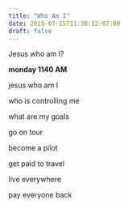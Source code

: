 ```yaml
---
title: "Who Am I"
date: 2019-07-15T11:38:12-07:00
draft: false
---
```


Jesus who am I?

<!--more-->

**monday 1140 AM**

jesus who am I

who is controlling me

what are my goals




go on tour


become a pilot

get paid to travel

live everywhere

pay everyone back
